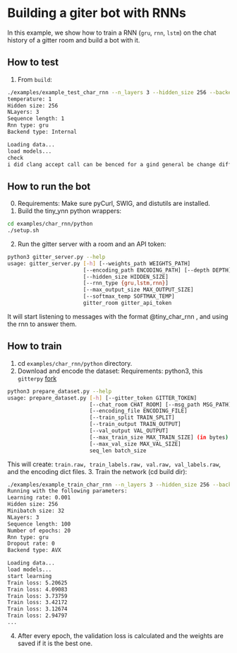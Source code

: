 # Building a giter bot with RNNs
In this example, we show how to train a RNN (`gru`, `rnn`, `lstm`) on the chat history of a gitter room and build a bot with it.

## How to test
1. From `build`:
```bash
./examples/example_test_char_rnn --n_layers 3 --hidden_size 256 --backend_type internal --rnn_type gru --seq_len 1 --temperature 0.5
temperature: 1
Hidden size: 256
NLayers: 3
Sequence length: 1
Rnn type: gru
Backend type: Internal

Loading data...
load models...
check 
i did clang accept call can be benced for a gind general be change diff cecmfd .
```

## How to run the bot
0. Requirements: Make sure pyCurl, SWIG, and distutils are installed.
1. Build the tiny_ynn python wrappers:
```bash
cd examples/char_rnn/python
./setup.sh
```

2. Run the gitter server with a room and an API token:
```bash
python3 gitter_server.py --help
usage: gitter_server.py [-h] [--weights_path WEIGHTS_PATH]
                        [--encoding_path ENCODING_PATH] [--depth DEPTH]
                        [--hidden_size HIDDEN_SIZE]
                        [--rnn_type {gru,lstm,rnn}]
                        [--max_output_size MAX_OUTPUT_SIZE]
                        [--softmax_temp SOFTMAX_TEMP]
                        gitter_room gitter_api_token
```
It will start listening to messages with the format @tiny_char_rnn <message>, and using the rnn to answer them.

## How to train
1. cd `examples/char_rnn/python` directory.
2. Download and encode the dataset:
Requirements: python3, this ``gitterpy`` [fork](https://github.com/prlz77/GitterPy)
```bash
python3 prepare_dataset.py --help
usage: prepare_dataset.py [-h] [--gitter_token GITTER_TOKEN]
                          [--chat_room CHAT_ROOM] [--msg_path MSG_PATH]
                          [--encoding_file ENCODING_FILE]
                          [--train_split TRAIN_SPLIT]
                          [--train_output TRAIN_OUTPUT]
                          [--val_output VAL_OUTPUT]
                          [--max_train_size MAX_TRAIN_SIZE] (in bytes)
                          [--max_val_size MAX_VAL_SIZE]
                          seq_len batch_size

```
This will create: `train.raw, train_labels.raw, val.raw, val_labels.raw`, and the encoding dict files.
3. Train the network (cd build dir):
```bash
./examples/example_train_char_rnn --n_layers 3 --hidden_size 256 --backend_type internal --rnn_type gru --seq_len 100
Running with the following parameters:
Learning rate: 0.001
Hidden size: 256
Minibatch size: 32
NLayers: 3
Sequence length: 100
Number of epochs: 20
Rnn type: gru
Dropout rate: 0
Backend type: AVX

Loading data...
load models...
start learning
Train loss: 5.20625
Train loss: 4.09083
Train loss: 3.73759
Train loss: 3.42172
Train loss: 3.12674
Train loss: 2.94797
...
```

4. After every epoch, the validation loss is calculated and the weights are saved if it is the best one.
